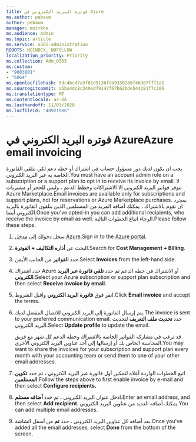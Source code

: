 ```yaml
---
title: فوتره البريد الكتروني في Azure
ms.author: pebaum
author: pebaum
manager: mnirkhe
ms.audience: Admin
ms.topic: article
ms.service: o365-administration
ROBOTS: NOINDEX, NOFOLLOW
localization_priority: Priority
ms.collection: Adm_O365
ms.custom:
- "9003801"
- "6864"
ms.openlocfilehash: 5dc4bcd7a3f81d5130fdb9330280f46d87fff1a1
ms.sourcegitcommit: a5ba4dc8c349ed79147f67b62bde544281f7c106
ms.translationtype: MT
ms.contentlocale: ar-SA
ms.lasthandoff: 11/03/2020
ms.locfileid: "48921986"
---
```

# <a name="azure-email-invoicing"></a><span data-ttu-id="a1916-102">فوتره البريد الكتروني في Azure</span><span class="sxs-lookup"><span data-stu-id="a1916-102">Azure email invoicing</span></span>

<span data-ttu-id="a1916-103">يجب ان يكون لديك دور مسؤول حساب في اشتراك أو خطه دعم لكي تتلقي الفاتورة الخاصة به عبر البريد الكتروني.</span><span class="sxs-lookup"><span data-stu-id="a1916-103">You must have an account admin role on a subscription or a support plan to opt in to receive its invoice by email.</span></span> <span data-ttu-id="a1916-104">لا تتوفر فواتير البريد الكتروني الا الاشتراكات وخطط الدعم ، وليس للحجز أو مشتريات Azure Marketplace.</span><span class="sxs-lookup"><span data-stu-id="a1916-104">Email invoices are available only for subscriptions and support plans, not for reservations or Azure Marketplace purchases.</span></span> <span data-ttu-id="a1916-105">بمجرد ان تقوم بالاشتراك ، يمكنك أضافه المزيد من المستلمين الذين يتلقون الفاتورة بالبريد الكتروني أيضا.</span><span class="sxs-lookup"><span data-stu-id="a1916-105">Once you've opted-in you can add additional recipients, who receive the invoice by email as well.</span></span> <span data-ttu-id="a1916-106">الرجاء اتباع الخطوات التالية.</span><span class="sxs-lookup"><span data-stu-id="a1916-106">Please follow these steps.</span></span>

1. <span data-ttu-id="a1916-107">سجل دخولك إلى [مدخل Azure](https://portal.azure.com/).</span><span class="sxs-lookup"><span data-stu-id="a1916-107">Sign in to the [Azure portal](https://portal.azure.com/).</span></span>
2. <span data-ttu-id="a1916-108">البحث عن **أداره التكاليف + الفوترة**.</span><span class="sxs-lookup"><span data-stu-id="a1916-108">Search for **Cost Management + Billing**.</span></span>
3. <span data-ttu-id="a1916-109">حدد **الفواتير** من الجانب الأيمن.</span><span class="sxs-lookup"><span data-stu-id="a1916-109">Select **Invoices** from the left-hand side.</span></span>
4. <span data-ttu-id="a1916-110">حدد اشتراك Azure أو الاشتراك في خطه الدعم ثم حدد **تلقي فاتورة عبر البريد الكتروني**.</span><span class="sxs-lookup"><span data-stu-id="a1916-110">Select your Azure subscription or support plan subscription and then select **Receive invoice by email**.</span></span>
5. <span data-ttu-id="a1916-111">انقر فوق **فاتورة البريد الكتروني** واقبل الشروط.</span><span class="sxs-lookup"><span data-stu-id="a1916-111">Click **Email invoice** and accept the terms.</span></span>
6. <span data-ttu-id="a1916-112">يتم إرسال الفاتورة إلى البريد الكتروني للاتصال المفضل لديك.</span><span class="sxs-lookup"><span data-stu-id="a1916-112">The invoice is sent to your preferred communication email.</span></span> <span data-ttu-id="a1916-113">حدد **تحديث ملف التعريف** لتحديث البريد الكتروني.</span><span class="sxs-lookup"><span data-stu-id="a1916-113">Select **Update profile** to update the email.</span></span>  

    <span data-ttu-id="a1916-114">قد ترغب في مشاركه الفواتير الخاصة بالاشتراك وخطه الدعم كل شهر مع فريق المحاسبة الخاص بك أو إرسالها إلى أحد عناوين البريد الكتروني الأخرى.</span><span class="sxs-lookup"><span data-stu-id="a1916-114">You may want to share the invoices for your subscription and support plan every month with your accounting team or send them to one of your other email addresses.</span></span>  

7. <span data-ttu-id="a1916-115">اتبع الخطوات الواردة أعلاه لتمكين أول فاتورة عبر البريد الكتروني ، ثم حدد  **تكوين المستلمين.**</span><span class="sxs-lookup"><span data-stu-id="a1916-115">Follow the steps above to first enable invoice by e-mail and then select  **Configure recipients.**</span></span>
8. <span data-ttu-id="a1916-116">ادخل عنوان البريد الكتروني ، ثم حدد **أضافه مستلم**.</span><span class="sxs-lookup"><span data-stu-id="a1916-116">Enter an email address, and then select **Add recipient**.</span></span> <span data-ttu-id="a1916-117">يمكنك أضافه العديد من عناوين البريد الكتروني.</span><span class="sxs-lookup"><span data-stu-id="a1916-117">You can add multiple email addresses.</span></span>
9. <span data-ttu-id="a1916-118">بعد أضافه كل عناوين البريد الكتروني ، حدد **تم** من أسفل الشاشة.</span><span class="sxs-lookup"><span data-stu-id="a1916-118">Once you've added all the email addresses, select **Done** from the bottom of the screen.</span></span>
